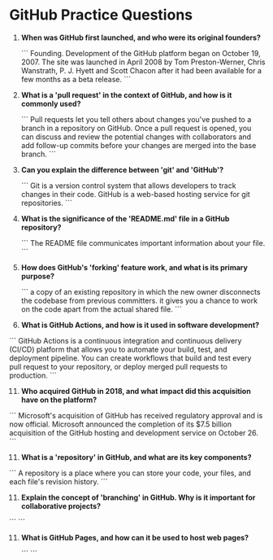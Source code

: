 # GitHub Practice Questions

1. **When was GitHub first launched, and who were its original founders?**

   \`\`\`
   Founding. Development of the GitHub platform began on October 19, 2007. The site was launched in April 2008 by Tom Preston-Werner, Chris     Wanstrath, P. J. Hyett and Scott Chacon after it had been available for a few months as a beta release.
   \`\`\`

3. **What is a 'pull request' in the context of GitHub, and how is it commonly used?**

   \`\`\`
   Pull requests let you tell others about changes you've pushed to a branch in a repository on GitHub. Once a pull request is opened, you      can discuss and review the potential changes with collaborators and add follow-up commits before your changes are merged into the base       branch.
   \`\`\`

5. **Can you explain the difference between 'git' and 'GitHub'?**

   \`\`\`
   Git is a version control system that allows developers to track changes in their code. GitHub is a web-based hosting service for git         repositories.
   \`\`\`

7. **What is the significance of the 'README.md' file in a GitHub repository?**

   \`\`\`
   The README file communicates important information about your file.
   \`\`\`

9. **How does GitHub's 'forking' feature work, and what is its primary purpose?**

   \`\`\`
   a copy of an existing repository in which the new owner disconnects the codebase from previous committers. it gives you a chance to work     on the code apart from the actual shared file. 
   \`\`\`

11. **What is GitHub Actions, and how is it used in software development?**

   \`\`\`
   GitHub Actions is a continuous integration and continuous delivery (CI/CD) platform that allows you to automate your build, test, and        deployment pipeline. You can create workflows that build and test every pull request to your repository, or deploy merged pull requests      to production.
   \`\`\`

11. **Who acquired GitHub in 2018, and what impact did this acquisition have on the platform?**

   \`\`\`
   Microsoft's acquisition of GitHub has received regulatory approval and is now official. Microsoft announced the completion of its $7.5       billion acquisition of the GitHub hosting and development service on October 26.
   \`\`\`

11. **What is a 'repository' in GitHub, and what are its key components?**

   \`\`\`
   A repository is a place where you can store your code, your files, and each file's revision history.
   \`\`\`

11. **Explain the concept of 'branching' in GitHub. Why is it important for collaborative projects?**

   \`\`\`
   \`\`\`

11. **What is GitHub Pages, and how can it be used to host web pages?**

    \`\`\`
    \`\`\`

